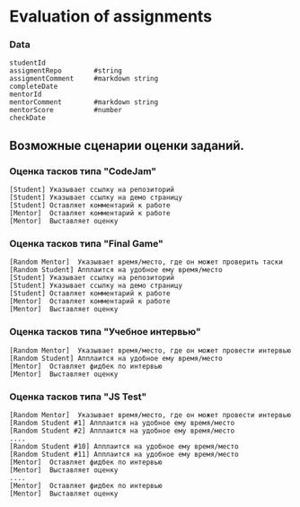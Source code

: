 # Evaluation of assignments

### Data
```
studentId           
assigmentRepo        #string
assigmentComment     #markdown string
completeDate
mentorId
mentorComment        #markdown string
mentorScore          #number 
checkDate
```

## Возможные сценарии оценки заданий.

### Оценка тасков типа "CodeJam"
```
[Student] Указывает ссылку на репозиторий
[Student] Указывает ссылку на демо страницу
[Student] Оставляет комментарий к работе
[Mentor]  Оставляет комментарий к работе
[Mentor]  Выставляет оценку
```
### Оценка тасков типа "Final Game"
```
[Random Mentor]  Указывает время/место, где он может проверить таски
[Random Student] Апплаится на удобное ему время/место
[Student] Указывает ссылку на репозиторий
[Student] Указывает ссылку на демо страницу
[Student] Оставляет комментарий к работе
[Mentor]  Оставляет комментарий к работе
[Mentor]  Выставляет оценку
```
### Оценка тасков типа "Учебное интервью"
```
[Random Mentor]  Указывает время/место, где он может провести интервью
[Random Student] Апплаится на удобное ему время/место
[Mentor]  Оставляет фидбек по интервью
[Mentor]  Выставляет оценку
```
### Оценка тасков типа "JS Test"
```
[Random Mentor]  Указывает время/место, где он может провести интервью
[Random Student #1] Апплаится на удобное ему время/место
[Random Student #2] Апплаится на удобное ему время/место
....
[Random Student #10] Апплаится на удобное ему время/место
[Random Student #11] Апплаится на удобное ему время/место
[Mentor]  Оставляет фидбек по интервью
[Mentor]  Выставляет оценку
....
[Mentor]  Оставляет фидбек по интервью
[Mentor]  Выставляет оценку
```
